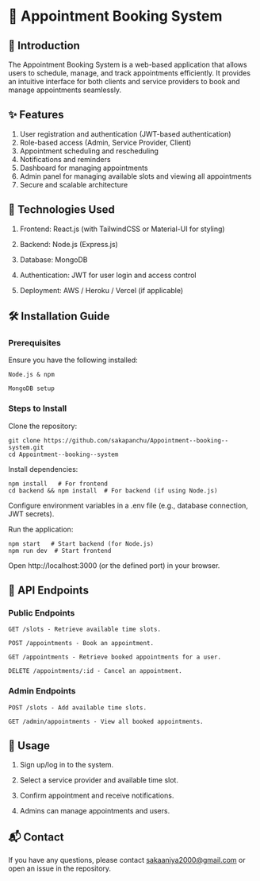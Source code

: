 # 📅 Appointment Booking System

## 📌 Introduction

The Appointment Booking System is a web-based application that allows users to schedule, manage, and track appointments efficiently. It provides an intuitive interface for both clients and service providers to book and manage appointments seamlessly.

## ✨ Features
  
  1. User registration and authentication (JWT-based authentication)
  2. Role-based access (Admin, Service Provider, Client)
  3. Appointment scheduling and rescheduling
  4. Notifications and reminders
  5. Dashboard for managing appointments
  6. Admin panel for managing available slots and viewing all appointments
  7. Secure and scalable architecture


## 🚀 Technologies Used
  
  1. Frontend: React.js (with TailwindCSS or Material-UI for styling)
  
  2. Backend: Node.js (Express.js) 
  
  3. Database: MongoDB
  
  4. Authentication: JWT for user login and access control
  
  5. Deployment: AWS / Heroku / Vercel (if applicable)

## 🛠️ Installation Guide

### Prerequisites

Ensure you have the following installed:

    Node.js & npm

    MongoDB setup

### Steps to Install

Clone the repository:

    git clone https://github.com/sakapanchu/Appointment--booking--system.git
    cd Appointment--booking--system

Install dependencies:

    npm install   # For frontend
    cd backend && npm install  # For backend (if using Node.js)

Configure environment variables in a .env file (e.g., database connection, JWT secrets).

Run the application:

    npm start   # Start backend (for Node.js)
    npm run dev  # Start frontend 

Open http://localhost:3000 (or the defined port) in your browser.

## 🔗 API Endpoints

### Public Endpoints

    GET /slots - Retrieve available time slots.
    
    POST /appointments - Book an appointment.
    
    GET /appointments - Retrieve booked appointments for a user.
    
    DELETE /appointments/:id - Cancel an appointment.

### Admin Endpoints

    POST /slots - Add available time slots.
    
    GET /admin/appointments - View all booked appointments.

## 📖 Usage

  1. Sign up/log in to the system.
  
  2. Select a service provider and available time slot.
  
  3. Confirm appointment and receive notifications.
  
  4. Admins can manage appointments and users.


## 📬 Contact

If you have any questions, please contact sakaaniya2000@gmail.com or open an issue in the repository.




